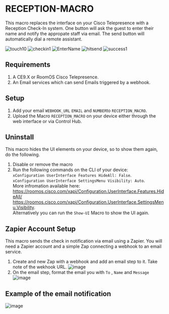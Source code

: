 # RECEPTION-MACRO

This macro replaces the interface on your Cisco Telepresence with a Reception Check-In system. One button will ask the guest to enter their name and notify the appropate staff via email. The send button will automatically dial a remote assistant.

![touch10](https://user-images.githubusercontent.com/21026209/146968820-51a4dcaa-bb24-4761-a8e0-95386fa96e8a.png)
![checkin1](https://user-images.githubusercontent.com/21026209/146968830-1eb089f0-a0ab-49d1-be80-a742f0c4c137.png)
![EnterName](https://user-images.githubusercontent.com/21026209/146968839-c74da4de-c2d1-4b92-a758-96ba0f3e4cb8.png)
![hitsend](https://user-images.githubusercontent.com/21026209/146968848-69c6f26f-f141-4706-9287-970e8b1f1e7d.png)
![success1](https://user-images.githubusercontent.com/21026209/146968856-d31b4729-262d-4f33-8bed-27426521d6ba.png)


## Requirements
1. A CE9.X or RoomOS Cisco Telepresence.
2. An Email services which can send Emails triggered by a webhook.

## Setup
1. Add your email ``WEBHOOK_URL`` ``EMAIL`` and ``NUMBER``to ``RECEPTION_MACRO``.
2. Upload the Macro ``RECEPTION_MACRO`` on your device either through the web interface or via Control Hub.

## Uninstall
This macro hides the UI elements on your device, so to show them again, do the following.
1. Disable or remove the macro
2. Run the following commands on the CLI of your device:  
``xConfiguration UserInterface Features HideAll: False``.  
``xConfiguration UserInterface SettingsMenu Visibility: Auto``.  
More infromation available here:  
https://roomos.cisco.com/xapi/Configuration.UserInterface.Features.HideAll/
https://roomos.cisco.com/xapi/Configuration.UserInterface.SettingsMenu.Visibility.  
Alternatively you can run the ``Show-UI`` Macro to show the UI again.

## Zapier Account Setup
This macro sends the check in notification via email using a Zapier. You will need a Zapier account and a simple Zap connecting a webhook to an email service.
1. Create and new Zap with a webhook and add an email step to it. Take note of the wekhook URL.
![image](https://user-images.githubusercontent.com/21026209/146974688-1a006def-e226-462b-b0e5-faaa68a64cf7.png)
2. On the email step, format the email you with ``To`` , ``Name``  and ``Message``
![image](https://user-images.githubusercontent.com/21026209/146975375-297dbc30-98d4-45bb-a742-b35052384d3a.png)


## Example of the email notification
![image](https://user-images.githubusercontent.com/21026209/146975955-e7407894-b279-44e8-b4fc-6a4b14d5fab8.png)
